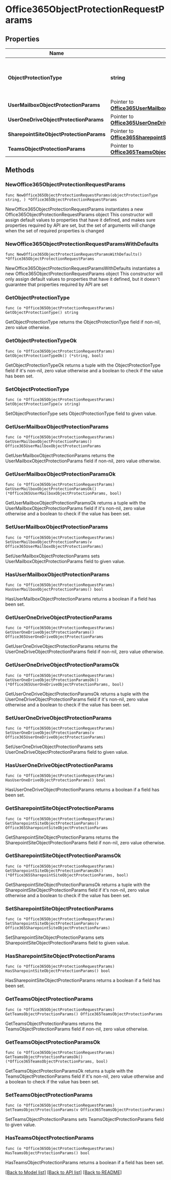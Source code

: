 # Office365ObjectProtectionRequestParams

## Properties

Name | Type | Description | Notes
------------ | ------------- | ------------- | -------------
**ObjectProtectionType** | **string** | Specifies the Microsoft 365 Object Protection type. | 
**UserMailboxObjectProtectionParams** | Pointer to [**Office365UserMailboxObjectProtectionParams**](Office365UserMailboxObjectProtectionParams.md) |  | [optional] 
**UserOneDriveObjectProtectionParams** | Pointer to [**Office365UserOneDriveObjectProtectionParams**](Office365UserOneDriveObjectProtectionParams.md) |  | [optional] 
**SharepointSiteObjectProtectionParams** | Pointer to [**Office365SharepointSiteObjectProtectionParams**](Office365SharepointSiteObjectProtectionParams.md) |  | [optional] 
**TeamsObjectProtectionParams** | Pointer to [**Office365TeamsObjectProtectionParams**](Office365TeamsObjectProtectionParams.md) |  | [optional] 

## Methods

### NewOffice365ObjectProtectionRequestParams

`func NewOffice365ObjectProtectionRequestParams(objectProtectionType string, ) *Office365ObjectProtectionRequestParams`

NewOffice365ObjectProtectionRequestParams instantiates a new Office365ObjectProtectionRequestParams object
This constructor will assign default values to properties that have it defined,
and makes sure properties required by API are set, but the set of arguments
will change when the set of required properties is changed

### NewOffice365ObjectProtectionRequestParamsWithDefaults

`func NewOffice365ObjectProtectionRequestParamsWithDefaults() *Office365ObjectProtectionRequestParams`

NewOffice365ObjectProtectionRequestParamsWithDefaults instantiates a new Office365ObjectProtectionRequestParams object
This constructor will only assign default values to properties that have it defined,
but it doesn't guarantee that properties required by API are set

### GetObjectProtectionType

`func (o *Office365ObjectProtectionRequestParams) GetObjectProtectionType() string`

GetObjectProtectionType returns the ObjectProtectionType field if non-nil, zero value otherwise.

### GetObjectProtectionTypeOk

`func (o *Office365ObjectProtectionRequestParams) GetObjectProtectionTypeOk() (*string, bool)`

GetObjectProtectionTypeOk returns a tuple with the ObjectProtectionType field if it's non-nil, zero value otherwise
and a boolean to check if the value has been set.

### SetObjectProtectionType

`func (o *Office365ObjectProtectionRequestParams) SetObjectProtectionType(v string)`

SetObjectProtectionType sets ObjectProtectionType field to given value.


### GetUserMailboxObjectProtectionParams

`func (o *Office365ObjectProtectionRequestParams) GetUserMailboxObjectProtectionParams() Office365UserMailboxObjectProtectionParams`

GetUserMailboxObjectProtectionParams returns the UserMailboxObjectProtectionParams field if non-nil, zero value otherwise.

### GetUserMailboxObjectProtectionParamsOk

`func (o *Office365ObjectProtectionRequestParams) GetUserMailboxObjectProtectionParamsOk() (*Office365UserMailboxObjectProtectionParams, bool)`

GetUserMailboxObjectProtectionParamsOk returns a tuple with the UserMailboxObjectProtectionParams field if it's non-nil, zero value otherwise
and a boolean to check if the value has been set.

### SetUserMailboxObjectProtectionParams

`func (o *Office365ObjectProtectionRequestParams) SetUserMailboxObjectProtectionParams(v Office365UserMailboxObjectProtectionParams)`

SetUserMailboxObjectProtectionParams sets UserMailboxObjectProtectionParams field to given value.

### HasUserMailboxObjectProtectionParams

`func (o *Office365ObjectProtectionRequestParams) HasUserMailboxObjectProtectionParams() bool`

HasUserMailboxObjectProtectionParams returns a boolean if a field has been set.

### GetUserOneDriveObjectProtectionParams

`func (o *Office365ObjectProtectionRequestParams) GetUserOneDriveObjectProtectionParams() Office365UserOneDriveObjectProtectionParams`

GetUserOneDriveObjectProtectionParams returns the UserOneDriveObjectProtectionParams field if non-nil, zero value otherwise.

### GetUserOneDriveObjectProtectionParamsOk

`func (o *Office365ObjectProtectionRequestParams) GetUserOneDriveObjectProtectionParamsOk() (*Office365UserOneDriveObjectProtectionParams, bool)`

GetUserOneDriveObjectProtectionParamsOk returns a tuple with the UserOneDriveObjectProtectionParams field if it's non-nil, zero value otherwise
and a boolean to check if the value has been set.

### SetUserOneDriveObjectProtectionParams

`func (o *Office365ObjectProtectionRequestParams) SetUserOneDriveObjectProtectionParams(v Office365UserOneDriveObjectProtectionParams)`

SetUserOneDriveObjectProtectionParams sets UserOneDriveObjectProtectionParams field to given value.

### HasUserOneDriveObjectProtectionParams

`func (o *Office365ObjectProtectionRequestParams) HasUserOneDriveObjectProtectionParams() bool`

HasUserOneDriveObjectProtectionParams returns a boolean if a field has been set.

### GetSharepointSiteObjectProtectionParams

`func (o *Office365ObjectProtectionRequestParams) GetSharepointSiteObjectProtectionParams() Office365SharepointSiteObjectProtectionParams`

GetSharepointSiteObjectProtectionParams returns the SharepointSiteObjectProtectionParams field if non-nil, zero value otherwise.

### GetSharepointSiteObjectProtectionParamsOk

`func (o *Office365ObjectProtectionRequestParams) GetSharepointSiteObjectProtectionParamsOk() (*Office365SharepointSiteObjectProtectionParams, bool)`

GetSharepointSiteObjectProtectionParamsOk returns a tuple with the SharepointSiteObjectProtectionParams field if it's non-nil, zero value otherwise
and a boolean to check if the value has been set.

### SetSharepointSiteObjectProtectionParams

`func (o *Office365ObjectProtectionRequestParams) SetSharepointSiteObjectProtectionParams(v Office365SharepointSiteObjectProtectionParams)`

SetSharepointSiteObjectProtectionParams sets SharepointSiteObjectProtectionParams field to given value.

### HasSharepointSiteObjectProtectionParams

`func (o *Office365ObjectProtectionRequestParams) HasSharepointSiteObjectProtectionParams() bool`

HasSharepointSiteObjectProtectionParams returns a boolean if a field has been set.

### GetTeamsObjectProtectionParams

`func (o *Office365ObjectProtectionRequestParams) GetTeamsObjectProtectionParams() Office365TeamsObjectProtectionParams`

GetTeamsObjectProtectionParams returns the TeamsObjectProtectionParams field if non-nil, zero value otherwise.

### GetTeamsObjectProtectionParamsOk

`func (o *Office365ObjectProtectionRequestParams) GetTeamsObjectProtectionParamsOk() (*Office365TeamsObjectProtectionParams, bool)`

GetTeamsObjectProtectionParamsOk returns a tuple with the TeamsObjectProtectionParams field if it's non-nil, zero value otherwise
and a boolean to check if the value has been set.

### SetTeamsObjectProtectionParams

`func (o *Office365ObjectProtectionRequestParams) SetTeamsObjectProtectionParams(v Office365TeamsObjectProtectionParams)`

SetTeamsObjectProtectionParams sets TeamsObjectProtectionParams field to given value.

### HasTeamsObjectProtectionParams

`func (o *Office365ObjectProtectionRequestParams) HasTeamsObjectProtectionParams() bool`

HasTeamsObjectProtectionParams returns a boolean if a field has been set.


[[Back to Model list]](../README.md#documentation-for-models) [[Back to API list]](../README.md#documentation-for-api-endpoints) [[Back to README]](../README.md)


